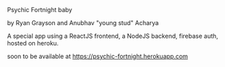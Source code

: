 Psychic Fortnight baby

by Ryan Grayson and Anubhav "young stud" Acharya

A special app using a ReactJS frontend, a NodeJS backend, firebase auth, hosted on heroku.

soon to be available at https://psychic-fortnight.herokuapp.com
